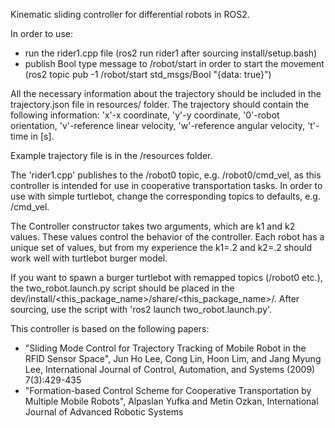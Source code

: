 Kinematic sliding controller for differential robots in ROS2.

In order to use:
- run the rider1.cpp file (ros2 run rider1 after sourcing install/setup.bash)
- publish Bool type message to /robot/start in order to start the movement (ros2 topic pub -1 /robot/start std_msgs/Bool "{data: true}") 

All the necessary information about the trajectory should be included in the trajectory.json file in resources/ folder. The trajectory should contain the following information: 
'x'-x coordinate, 
'y'-y coordinate, 
'0'-robot orientation, 
'v'-reference linear velocity, 
'w'-reference angular velocity, 't'-time in [s].

Example trajectory file is in the /resources folder.

The 'rider1.cpp' publishes to the /robot0 topic, e.g. /robot0/cmd_vel, as this controller is intended for use in cooperative transportation tasks. In order to use with simple turtlebot, change the corresponding topics to defaults, e.g. /cmd_vel.

The Controller constructor takes two arguments, which are k1 and k2 values. These values control the behavior of the controller. Each robot has a unique set of values, but from my experience the k1=.2 and k2=.2 should work well with turtlebot burger model.

If you want to spawn a burger turtlebot with remapped topics (/robot0 etc.), the two_robot.launch.py script should be placed in the dev/install/<this_package_name>/share/<this_package_name>/. After sourcing, use the script with 'ros2 launch two_robot.launch.py'.

This controller is based on the following papers:
- "Sliding Mode Control for Trajectory Tracking of Mobile Robot in the RFID Sensor Space", Jun Ho Lee, Cong Lin, Hoon Lim, and Jang Myung Lee, International Journal of Control, Automation, and Systems (2009) 7(3):429-435
- "Formation-based Control Scheme for Cooperative Transportation by Multiple Mobile Robots", Alpaslan Yufka and Metin Ozkan, International Journal of Advanced Robotic Systems
